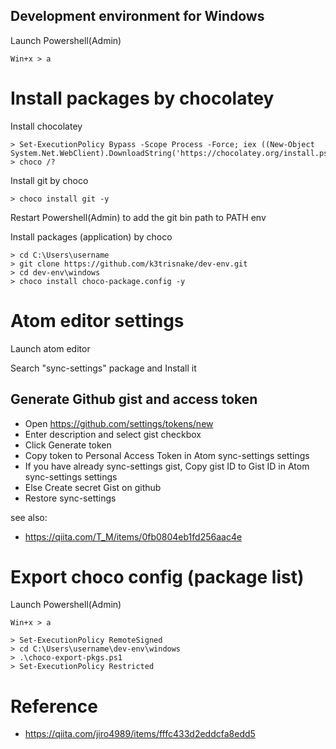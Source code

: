Development environment for Windows
----

Launch Powershell(Admin)
```
Win+x > a
```

# Install packages by chocolatey

Install chocolatey

```
> Set-ExecutionPolicy Bypass -Scope Process -Force; iex ((New-Object System.Net.WebClient).DownloadString('https://chocolatey.org/install.ps1'))
> choco /?
```

Install git by choco

```
> choco install git -y
```

Restart Powershell(Admin) to add the git bin path to PATH env

Install packages (application) by choco

```
> cd C:\Users\username
> git clone https://github.com/k3trisnake/dev-env.git
> cd dev-env\windows
> choco install choco-package.config -y
```

# Atom editor settings

Launch atom editor

Search "sync-settings" package and Install it

## Generate Github gist and access token

- Open https://github.com/settings/tokens/new
- Enter description and select gist checkbox
- Click Generate token
- Copy token to Personal Access Token in Atom sync-settings settings
- If you have already sync-settings gist, Copy gist ID to Gist ID in Atom sync-settings settings
- Else Create secret Gist on github
- Restore sync-settings

see also:
  - https://qiita.com/T_M/items/0fb0804eb1fd256aac4e

# Export choco config (package list)

Launch Powershell(Admin)
```
Win+x > a
```

```
> Set-ExecutionPolicy RemoteSigned
> cd C:\Users\username\dev-env\windows
> .\choco-export-pkgs.ps1
> Set-ExecutionPolicy Restricted
```

# Reference
- https://qiita.com/jiro4989/items/fffc433d2eddcfa8edd5
